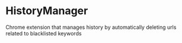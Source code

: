 # HistoryManager
Chrome extension that manages history by automatically deleting urls related to blacklisted keywords
